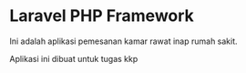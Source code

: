 # Laravel PHP Framework

Ini adalah aplikasi pemesanan kamar rawat inap rumah sakit.

Aplikasi ini dibuat untuk tugas kkp 

